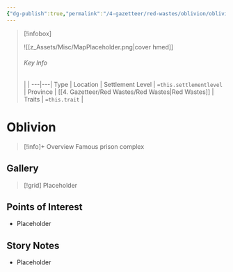 ```yaml
---
{"dg-publish":true,"permalink":"/4-gazetteer/red-wastes/oblivion/oblivion/"}
---
```



> [!infobox]
> 
> ![[z_Assets/Misc/MapPlaceholder.png\|cover hmed]]
> ###### Key Info
>  |   |
> ---|---|
> Type | Location |
> Settlement Level | `=this.settlementlevel` |
> Province | [[4. Gazetteer/Red Wastes/Red Wastes\|Red Wastes]] |
> Traits | `=this.trait` |

# Oblivion

> [!info]+ Overview
> Famous prison complex

## Gallery

>[!grid]
>Placeholder


## Points of Interest

- Placeholder

## Story Notes

- Placeholder